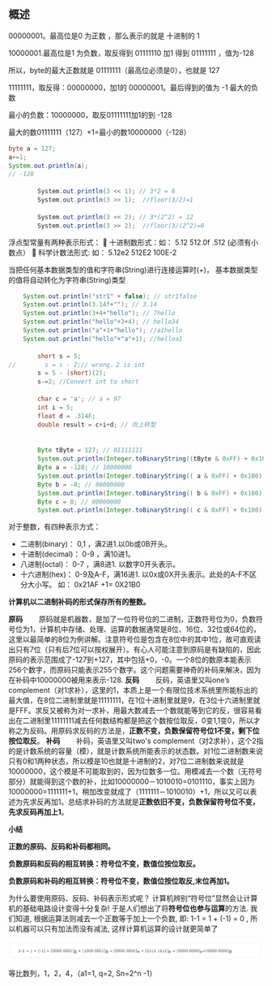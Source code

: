 ## 概述

00000001。最高位是0 为正数 ，那么表示的就是 十进制的 1

10000001.最高位是1 为负数，取反得到 01111110 加1 得到 01111111 ，值为-128

所以，byte的最大正数就是 01111111（最高位必须是0），也就是 127

11111111，取反得：00000000，加1的 00000001。最后得到的值为 -1  最大的负数

最小的负数：10000000，取反01111111加1的到 -128

最大的数01111111（127）+1=最小的数10000000（-128）

```java
byte a = 127; 
a+=1; 
System.out.println(a); 
// -128

        System.out.println(3 << 1); // 3*2 = 6
        System.out.println(3 >> 1);  //floor(3/2)=1

        System.out.println(3 << 2); // 3*(2^2) = 12
        System.out.println(3 >> 2);  //floor(3/(2^2)=0
```

浮点型常量有两种表示形式：
 十进制数形式：如： 5.12 512.0f .512 (必须有小数点）
 科学计数法形式: 如： 5.12e2 512E2 100E-2  

当把任何基本数据类型的值和字符串(String)进行连接运算时(+)， 基本数据类型的值将自动转化为字符串(String)类型  

```java
    System.out.println("str1" + false); // str1false
    System.out.println(3.14f+""); // 3.14
    System.out.println(3+4+"hello"); // 7hello
    System.out.println("hello"+3+4); // hello34
    System.out.println("a"+1+"hello"); //a1hello
    System.out.println("hello"+"a"+1); //helloa1

        short s = 5;
//        s = s - 2;// wrong，2 is int
        s = 5 - (short)(2);
		s-=2; //Convert int to short

        char c = 'a'; // a = 97
        int i = 5;
        float d = .314F;
        double result = c+i+d; // 向上转型


        Byte tByte = 127; // 01111111
        System.out.println(Integer.toBinaryString((tByte & 0xFF) + 0x100).substring(1));
        Byte a = -128; // 10000000
        System.out.println(Integer.toBinaryString(( a & 0xFF) + 0x100).substring(1));
        Byte b = -0; // 00000000
        System.out.println(Integer.toBinaryString(( b & 0xFF) + 0x100).substring(1));
        Byte c = 0; // 00000000
        System.out.println(Integer.toBinaryString(( c & 0xFF) + 0x100).substring(1));
```
对于整数，有四种表示方式：

- 二进制(binary)： 0,1 ，满2进1.以0b或0B开头。
- 十进制(decimal)： 0-9 ，满10进1。
- 八进制(octal)： 0-7 ，满8进1. 以数字0开头表示。
- 十六进制(hex)： 0-9及A-F，满16进1. 以0x或0X开头表示。此处的A-F不区分大小写。
  如： 0x21AF +1= 0X21B0

**计算机以二进制补码的形式保存所有的整数。**



**原码**
　　原码就是机器数，是加了一位符号位的二进制，正数符号位为0，负数符号位为1，计算机中存储、处理、运算的数据通常是8位、16位、32位或64位的，这里以最简单的8位为例讲解。注意符号位是包含在8位中的其中1位，故可直观读出只有7位（只有后7位可以按权展开）。有心人可能注意到原码是有缺陷的，因此原码的表示范围成了-127到+127，其中包括+0，-0。一个8位的数原本能表示256个数字，而原码只能表示255个数字。这个问题需要神奇的补码来解决，因为在补码中10000000被用来表示-128.
**反码**
　　反码，英语里又叫one’s complement（对1求补），这里的1，本质上是一个有限位技术系统里所能标出的最大值，在8位二进制里就是11111111，在1位十进制里就是9，在3位十六进制里就是FFF。求反又被称为对一求补，用最大数减去一个数就能等到它的反，很容易看出在二进制里11111111减去任何数结构都是把这个数按位取反，0变1,1变0，所以才称之为反码。用原码求反码的方法是，**正数不变，负数保留符号位1不变，剩下位按位取反**。
**补码**
　　补码，英语里又叫two's complement（对2求补），这个2指的是计数系统的容量（模），就是计数系统所能表示的状态数。对1位二进制数来说只有0和1两种状态，所以模是10也就是十进制的2，对7位二进制数来说就是10000000，这个模是不可能取到的，因为位数多一位。用模减去一个数（无符号部分）就能得到这个数的补，比如10000000－1010010=0101110，事实上因为10000000=1111111+1，稍加改变就成了（1111111－1010010）+1，所以又可以表述为先求反再加1。总结求补码的方法就是**正数依旧不变，负数保留符号位不变，先求反码再加上1**。

**小结**

**正数的原码、反码和补码都相同。**

**负数原码和反码的相互转换：符号位不变，数值位按位取反。**

**负数原码和补码的相互转换：符号位不变，数值位按位取反,末位再加1。**



为什么要使用原码、反码、补码表示形式呢？
计算机辨别“符号位”显然会让计算机的基础电路设计变得十分复杂! 于是人们想出了将**符号位也参与运算**的方法. 我们知道, 根据运算法则减去一个正数等于加上一个负数, 即: 1-1 = 1 + (-1) = 0 , 所以机器可以只有加法而没有减法, 这样计算机运算的设计就更简单了

![](illustration/1.png)

等比数列，1，2，4，（a1=1, q=2, Sn=2^n -1）